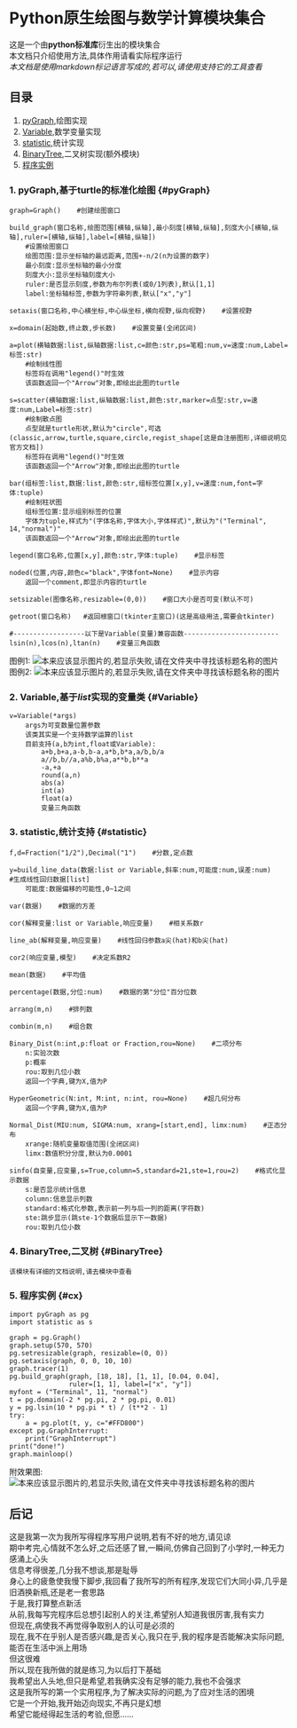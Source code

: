 # Python原生绘图与数学计算模块集合

这是一个由**python标准库**衍生出的模块集合  
本文档只介绍使用方法,具体作用请看实际程序运行  
*本文档是使用markdown标记语言写成的,若可以,请使用支持它的工具查看*

## 目录
1. [pyGraph](#pyGraph),绘图实现
2. [Variable](#Variable),数学变量实现
3. [statistic](#statistic),统计实现
4. [BinaryTree](#BinaryTree),二叉树实现(额外模块)
5. [程序实例](#cx)

### 1. pyGraph,基于turtle的标准化绘图 {#pyGraph}

```python3
graph=Graph()    #创建绘图窗口

build_graph(窗口名称,绘图范围[横轴,纵轴],最小刻度[横轴,纵轴],刻度大小[横轴,纵轴],ruler=[横轴,纵轴],label=[横轴,纵轴])
    #设置绘图窗口
    绘图范围:显示坐标轴的最远距离,范围+-n/2(n为设置的数字)
    最小刻度:显示坐标轴的最小分度
    刻度大小:显示坐标轴刻度大小
    ruler:是否显示刻度,参数为布尔列表(或0/1列表),默认[1,1]
    label:坐标轴标签,参数为字符串列表,默认["x","y"]

setaxis(窗口名称,中心横坐标,中心纵坐标,横向视野,纵向视野)    #设置视野

x=domain(起始数,终止数,步长数)    #设置变量(全闭区间)

a=plot(横轴数据:list,纵轴数据:list,c=颜色:str,ps=笔粗:num,v=速度:num,Label=标签:str)
    #绘制线性图
    标签将在调用"legend()"时生效
    该函数返回一个"Arrow"对象,即绘出此图的turtle

s=scatter(横轴数据:list,纵轴数据:list,颜色:str,marker=点型:str,v=速度:num,Label=标签:str)
    #绘制散点图
    点型就是turtle形状,默认为"circle",可选(classic,arrow,turtle,square,circle,regist_shape[这是自注册图形,详细说明见官方文档])
    标签将在调用"legend()"时生效
    该函数返回一个"Arrow"对象,即绘出此图的turtle

bar(组标签:list,数据:list,颜色:str,组标签位置[x,y],v=速度:num,font=字体:tuple)
    #绘制柱状图
    组标签位置:显示组别标签的位置
    字体为tuple,样式为"(字体名称,字体大小,字体样式)",默认为"("Terminal", 14,"normal")"
    该函数返回一个"Arrow"对象,即绘出此图的turtle

legend(窗口名称,位置[x,y],颜色:str,字体:tuple)    #显示标签

noded(位置,内容,颜色c="black",字体font=None)    #显示内容
    返回一个comment,即显示内容的turtle

setsizable(图像名称,resizable=(0,0))    #窗口大小是否可变(默认不可)

getroot(窗口名称)   #返回根窗口(tkinter主窗口)(这是高级用法,需要会tkinter)

#------------------以下是Variable(变量)兼容函数------------------------
lsin(n),lcos(n),ltan(n)    #变量三角函数
```
图例1:
![本来应该显示图片的,若显示失败,请在文件夹中寻找该标题名称的图片](https://raw.githubusercontent.com/chenyuwang489/workspacs/master/pic1.png)  
图例2:
![本来应该显示图片的,若显示失败,请在文件夹中寻找该标题名称的图片](https://raw.githubusercontent.com/chenyuwang489/workspacs/master/pic2.png)
### 2. Variable,基于*list*实现的变量类 {#Variable}
```python3
v=Variable(*args)
    args为可变数量位置参数
    该类其实是一个支持数学运算的list
    目前支持(a,b为int,float或Variable):
        a+b,b+a,a-b,b-a,a*b,b*a,a/b,b/a
        a//b,b//a,a%b,b%a,a**b,b**a
        -a,+a
        round(a,n)
        abs(a)
        int(a)
        float(a)
        变量三角函数
```

### 3. statistic,统计支持 {#statistic}
```python3
f,d=Fraction("1/2"),Decimal("1")    #分数,定点数

y=build_line_data(数据:list or Variable,斜率:num,可能度:num,误差:num)    #生成线性回归数据[list]
    可能度:数据偏移的可能性,0~1之间

var(数据)    #数据的方差

cor(解释变量:list or Variable,响应变量)    #相关系数r

line_ab(解释变量,响应变量)    #线性回归参数a尖(hat)和b尖(hat)

cor2(响应变量,模型)    #决定系数R2

mean(数据)    #平均值

percentage(数据,分位:num)    #数据的第"分位"百分位数

arrang(m,n)    #排列数

combin(m,n)    #组合数

Binary_Dist(n:int,p:float or Fraction,rou=None)    #二项分布
    n:实验次数
    p:概率
    rou:取到几位小数
    返回一个字典,键为X,值为P

HyperGeometric(N:int, M:int, n:int, rou=None)    #超几何分布
    返回一个字典,键为X,值为P

Normal_Dist(MIU:num, SIGMA:num, xrang=[start,end], limx:num)    #正态分布
    xrange:随机变量取值范围(全闭区间)
    limx:数值积分分度,默认为0.0001

sinfo(自变量,应变量,s=True,column=5,standard=21,ste=1,rou=2)    #格式化显示数据
    s:是否显示统计信息
    column:信息显示列数
    standard:格式化参数,表示前一列与后一列的距离(字符数)
    ste:跳步显示(跳ste-1个数据后显示下一数据)
    rou:取到几位小数
```

### 4. BinaryTree,二叉树 {#BinaryTree}
    该模块有详细的文档说明,请去模块中查看

### 5. 程序实例 {#cx}
```python3
import pyGraph as pg
import statistic as s

graph = pg.Graph()
graph.setup(570, 570)
pg.setresizable(graph, resizable=(0, 0))
pg.setaxis(graph, 0, 0, 10, 10)
graph.tracer(1)
pg.build_graph(graph, [18, 18], [1, 1], [0.04, 0.04],
               ruler=[1, 1], label=["x", "y"])
myfont = ("Terminal", 11, "normal")
t = pg.domain(-2 * pg.pi, 2 * pg.pi, 0.01)
y = pg.lsin(10 * pg.pi * t) / (t**2 - 1)
try:
    a = pg.plot(t, y, c="#FFD800")
except pg.GraphInterrupt:
    print("GraphInterrupt")
print("done!")
graph.mainloop()
```
附效果图:
![本来应该显示图片的,若显示失败,请在文件夹中寻找该标题名称的图片](https://raw.githubusercontent.com/chenyuwang489/workspacs/master/cx.png)
## 后记
这是我第一次为我所写得程序写用户说明,若有不好的地方,请见谅  
期中考完,心情就不怎么好,之后还感了冒,一瞬间,仿佛自己回到了小学时,一种无力感涌上心头  
信息考得很差,几分我不想谈,那是耻辱  
身心上的疲惫使我慢下脚步,我回看了我所写的所有程序,发现它们大同小异,几乎是旧酒换新瓶,还是老一套思路  
于是,我打算整点新活  
从前,我每写完程序后总想引起别人的关注,希望别人知道我很厉害,我有实力  
但现在,病使我不再觉得争取别人的认可是必须的  
现在,我不在乎别人是否感兴趣,是否关心,我只在乎,我的程序是否能解决实际问题,能否在生活中派上用场  
但这很难  
所以,现在我所做的就是练习,为以后打下基础  
我希望出人头地,但只是希望,若我确实没有足够的能力,我也不会强求  
这是我所写的第一个实用程序,为了解决实际的问题,为了应对生活的困境  
它是一个开始,我开始迈向现实,不再只是幻想  
希望它能经得起生活的考验,但愿......